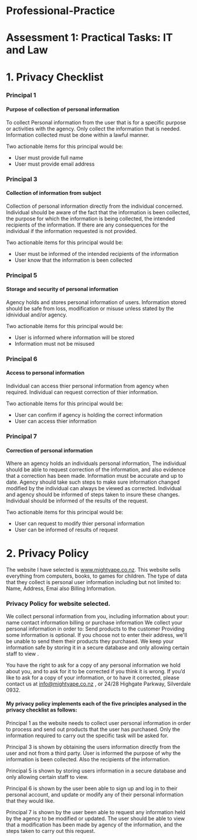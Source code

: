 # Professional-Practice

# Assessment 1: Practical Tasks: IT and Law

# 1. Privacy Checklist

### Principal 1

#### Purpose of collection of personal information

To collect Personal information from the user that is for a specific purpose or activities with the agency. Only collect the information that is needed. Information collected must be done within a lawful manner.

Two actionable items for this principal would be:
- User must provide full name
- User must provide email address

### Principal 3

#### Collection of information from subject

Collection of personal information directly from the individual concerned. Individual should be aware of the fact that the information is been collected, the purpose for which the information is being collected, the intended recipients of the information. If there are any consequences for the individual if the information requested is not provided.

Two actionable items for this principal would be:
- User must be informed of the intended recipients of the information
- User know that the information is been collected

### Principal 5

#### Storage and security of personal information

Agency holds and stores personal information of users. Information stored should be safe from loss, modification or misuse unless stated by the idnividual and/or agency.

Two actionable items for this principal would be:
- User is informed where information will be stored
- Information must not be misused

### Principal 6

#### Access to personal information

Individual can access thier personal information from agency when required. Individual can request correction of thier information.

Two actionable items for this principal would be:
- User can confirm if agency is holding the correct information
- User can access thier information

### Principal 7

#### Correction of personal information

Where an agency holds an individuals personal information, The individual should be able to request correction of the information, and also evidence that a correction has been made. Information must be accurate and up to date. Agency should take such steps to make sure information changed modified by the individual can always be viewed as corrected. Individual and agency should be informed of steps taken to insure these changes. Individual should be informed of the results of the request.

Two actionable items for this principal would be:
- User can request to modify thier personal information
- User can be informed of results of request

# 2. Privacy Policy

The website I have selected is www.mightyape.co.nz. This website sells everything from computers, books, to games for children. The type of data that they collect is personal user information including but not limited to: Name, Address, Emai also Billing Information.

### Privacy Policy for website selected. 

We collect personal information from you, including information about your:
name
contact information
billing or purchase information
We collect your personal information in order to:
Send products to the customer
Providing some information is optional. If you choose not to enter their address, we'll be unable to send them their products they purchased.
We keep your information safe by storing it in a secure database and only allowing certain staff to view .

You have the right to ask for a copy of any personal information we hold about you, and to ask for it to be corrected if you think it is wrong. If you’d like to ask for a copy of your information, or to have it corrected, please contact us at info@mightyape.co.nz , or 24/28 Highgate Parkway, Silverdale 0932.

#### My privacy policy implements each of the five principles analysed in the privacy checklist as follows:

Principal 1 as the website needs to collect user personal information in order to process and send out products that the user has purchased. Only the information required to carry out the specific task will be asked for.

Principal 3 is shown by obtaining the users information directly from the user and not from a third party. User is informed the purpose of why the information is been collected. Also the recipients of the information.

Principal 5 is shown by storing users information in a secure database and only allowing certain staff to view.

Principal 6 is shown by the user been able to sign up and log in to their personal account, and update or modify any of their personal information that they would like.

Principal 7 is shown by the user been able to request any information held by the agency to be modified or updated. The user should be able to view that a modification has been made by agency of the information, and the steps taken to carry out this request.
